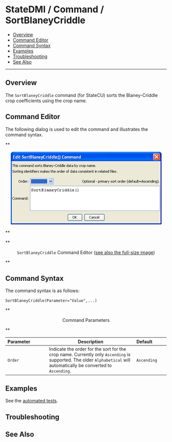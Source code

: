 # StateDMI / Command / SortBlaneyCriddle #

* [Overview](#overview)
* [Command Editor](#command-editor)
* [Command Syntax](#command-syntax)
* [Examples](#examples)
* [Troubleshooting](#troubleshooting)
* [See Also](#see-also)

-------------------------

## Overview ##

The `SortBlaneyCriddle` command (for StateCU)
sorts the Blaney-Criddle crop coefficients using the crop name.

## Command Editor ##

The following dialog is used to edit the command and illustrates the command syntax.

**<p style="text-align: center;">
![SortBlaneyCriddle](SortBlaneyCriddle.png)
</p>**

**<p style="text-align: center;">
`SortBlaneyCriddle` Command Editor (<a href="../SortBlaneyCriddle.png">see also the full-size image</a>)
</p>**

## Command Syntax ##

The command syntax is as follows:

```text
SortBlaneyCriddle(Parameter="Value",...)
```
**<p style="text-align: center;">
Command Parameters
</p>**

| **Parameter**&nbsp;&nbsp;&nbsp;&nbsp;&nbsp;&nbsp;&nbsp;&nbsp;&nbsp;&nbsp;&nbsp;&nbsp; | **Description** | **Default**&nbsp;&nbsp;&nbsp;&nbsp;&nbsp;&nbsp;&nbsp;&nbsp;&nbsp;&nbsp; |
| --------------|-----------------|----------------- |
| `Order` | Indicate the order for the sort for the crop name.  Currently only `Ascending` is supported.  The older `Alphabetical` will automatically be converted to `Ascending`. | `Ascending` |

## Examples ##

See the [automated tests](https://github.com/OpenCDSS/cdss-app-statedmi-test/tree/master/test/regression/commands/SortBlaneyCriddle).

## Troubleshooting ##

## See Also ##

